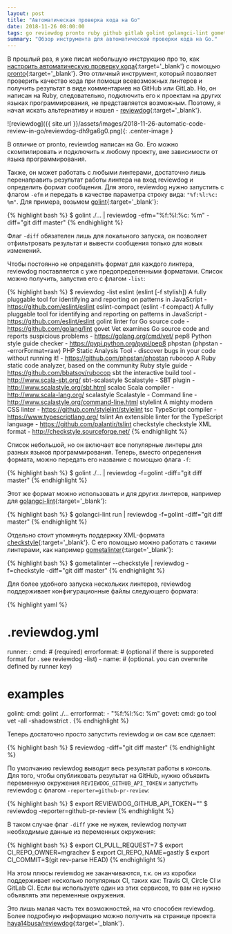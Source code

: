 ```yaml
---
layout: post
title: "Автоматическая проверка кода на Go"
date: 2018-11-26 08:00:00
tags: go reviewdog pronto ruby github gitlab golint golangci-lint gometalinter travis circle git diff checkstyle
summary: "Обзор инструмента для автоматической проверки кода на Go."
---
```


В прошлый раз, я уже писал небольшую инструкцию про то, как [настроить автоматическую проверку кода](http://www.mgrachev.com/2017/03/20/automatic-code-review-with-vexor){:target='_blank'} с помощью [pronto](https://github.com/prontolabs/pronto){:target='_blank'}. Это отличный инструмент, который позволяет проверить качество кода при помощи всевозможных линтеров и получить результат в виде комментариев на GitHub или GitLab. Но, он написан на Ruby, следовательно, подключить его к проектам на других языках программирования, не представляется возможным. Поэтому, я начал искать альтернативу и нашел - [reviewdog](https://github.com/haya14busa/reviewdog){:target='_blank'}.

![reviewdog]({{ site.url }}/assets/images/2018-11-26-automatic-code-review-in-go/reviewdog-dh9ga6g0.png){: .center-image }

В отличие от pronto, reviewdog написан на Go. Его можно скомпилировать и подключить к любому проекту, вне зависимости от языка программирования.

Также, он может работать с любыми линтерами, достаточно лишь перенаправить результат работы линтера на вход reviewdog и определить формат сообщения. Для этого, reviewdog нужно запустить с флагом `-efm` и передать в качестве параметра строку вида: `"%f:%l:%c: %m"`. Для примера, возьмем [golint](https://github.com/golang/lint){:target='_blank'}:

{% highlight bash %}
$ golint ./... | reviewdog -efm="%f:%l:%c: %m" -diff="git diff master"
{% endhighlight %}

Флаг `-diff` обязателен лишь для локального запуска, он позволяет отфильтровать результат и вывести сообщения только для новых изменений. 

Чтобы постоянно не определять формат для каждого линтера, reviewdog поставляется с уже предопределенными форматами. Список можно получить, запустив его с флагом `-list`:

{% highlight bash %}
$ reviewdog -list
eslint		(eslint [-f stylish]) A fully pluggable tool for identifying and reporting on patterns in JavaScript	- https://github.com/eslint/eslint
eslint-compact	(eslint -f compact) A fully pluggable tool for identifying and reporting on patterns in JavaScript	- https://github.com/eslint/eslint
golint		linter for Go source code										- https://github.com/golang/lint
govet		Vet examines Go source code and reports suspicious problems						- https://golang.org/cmd/vet/
pep8		Python style guide checker										- https://pypi.python.org/pypi/pep8
phpstan		(phpstan --errorFormat=raw) PHP Static Analysis Tool - discover bugs in your code without running it!	- https://github.com/phpstan/phpstan
rubocop		A Ruby static code analyzer, based on the community Ruby style guide					- https://github.com/bbatsov/rubocop
sbt		the interactive build tool										- http://www.scala-sbt.org/
sbt-scalastyle	Scalastyle - SBT plugin											- http://www.scalastyle.org/sbt.html
scalac		Scala compiler												- http://www.scala-lang.org/
scalastyle	Scalastyle - Command line										- http://www.scalastyle.org/command-line.html
stylelint	A mighty modern CSS linter										- https://github.com/stylelint/stylelint
tsc		TypeScript compiler											- https://www.typescriptlang.org/
tslint		An extensible linter for the TypeScript language							- https://github.com/palantir/tslint
checkstyle	checkstyle XML format											- http://checkstyle.sourceforge.net/
{% endhighlight %}

Список небольшой, но он включает все популярные линтеры для разных языков программирования. Теперь, вместо определения формата, можно передать его название с помощью флага `-f`:

{% highlight bash %}
$ golint ./... | reviewdog -f=golint -diff="git diff master"
{% endhighlight %}

Этот же формат можно использовать и для других линтеров, например для [golangci-lint](https://github.com/golangci/golangci-lint){:target='_blank'}:

{% highlight bash %}
$ golangci-lint run | reviewdog -f=golint -diff="git diff master"
{% endhighlight %}

Отдельно стоит упомянуть поддержку XML-формата [checkstyle](http://checkstyle.sourceforge.net){:target='_blank'}. С его помощью можно работать с такими линтерами, как например [gometalinter](https://github.com/alecthomas/gometalinter){:target='_blank'}: 

{% highlight bash %}
$ gometalinter --checkstyle | reviewdog -f=checkstyle -diff="git diff master"
{% endhighlight %}

Для более удобного запуска нескольких линтеров, reviewdog поддерживает конфигурационные файлы следующего формата:

{% highlight yaml %}
# .reviewdog.yml
runner:
  <tool-name>:
    cmd: <command> # (required)
    errorformat: # (optional if there is supporeted format for <tool-name>. see reviewdog -list)
      - <list of errorformat>
    name: <tool-name> # (optional. you can overwrite <tool-name> defined by runner key)

  # examples
  golint:
    cmd: golint ./...
    errorformat:
      - "%f:%l:%c: %m"
  govet:
    cmd: go tool vet -all -shadowstrict .
{% endhighlight %}

Теперь достаточно просто запустить reviewdog и он сам все сделает:

{% highlight bash %}
$ reviewdog -diff="git diff master"
{% endhighlight %}

По умолчанию reviewdog выводит весь результат работы в консоль. Для того, чтобы опубликовать результат на GitHub, нужно объявить переменную окружения `REVIEWDOG_GITHUB_API_TOKEN` и запустить reviewdog с флагом `-reporter=github-pr-review`:

{% highlight bash %}
$ export REVIEWDOG_GITHUB_API_TOKEN="<token>"
$ reviewdog -reporter=github-pr-review
{% endhighlight %}

В таком случае флаг `-diff` уже не нужен, reviewdog получит необходимые данные из переменных окружения:

{% highlight bash %}
$ export CI_PULL_REQUEST=7
$ export CI_REPO_OWNER=mgrachev
$ export CI_REPO_NAME=gastly
$ export CI_COMMIT=$(git rev-parse HEAD)
{% endhighlight %}

На этом плюсы reviewdog не заканчиваются, т.к. он из коробки поддерживает несколько популярных CI, таких как: Travis CI, Circle CI и GitLab CI. Если вы используете один из этих сервисов, то вам не нужно объявлять эти переменные окружения.

Это лишь малая часть тех возможностей, на что способен reviewdog. Более подробную информацию можно получить на странице проекта [haya14busa/reviewdog](https://github.com/haya14busa/reviewdog){:target='_blank'}. 
